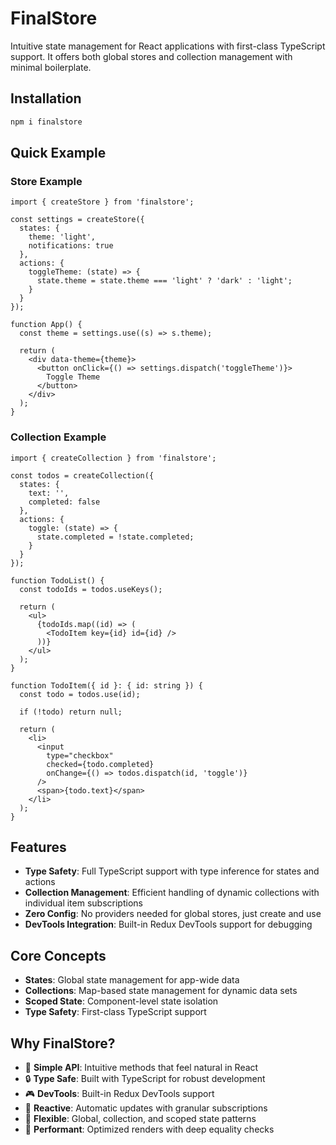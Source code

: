 # FinalStore

Intuitive state management for React applications with first-class TypeScript support. It offers both global stores and collection management with minimal boilerplate.

## Installation

```bash
npm i finalstore
```

## Quick Example

### Store Example

```tsx
import { createStore } from 'finalstore';

const settings = createStore({
  states: {
    theme: 'light',
    notifications: true
  },
  actions: {
    toggleTheme: (state) => {
      state.theme = state.theme === 'light' ? 'dark' : 'light';
    }
  }
});

function App() {
  const theme = settings.use((s) => s.theme);

  return (
    <div data-theme={theme}>
      <button onClick={() => settings.dispatch('toggleTheme')}>
        Toggle Theme
      </button>
    </div>
  );
}
```

### Collection Example

```tsx
import { createCollection } from 'finalstore';

const todos = createCollection({
  states: {
    text: '',
    completed: false
  },
  actions: {
    toggle: (state) => {
      state.completed = !state.completed;
    }
  }
});

function TodoList() {
  const todoIds = todos.useKeys();

  return (
    <ul>
      {todoIds.map((id) => (
        <TodoItem key={id} id={id} />
      ))}
    </ul>
  );
}

function TodoItem({ id }: { id: string }) {
  const todo = todos.use(id);

  if (!todo) return null;

  return (
    <li>
      <input
        type="checkbox"
        checked={todo.completed}
        onChange={() => todos.dispatch(id, 'toggle')}
      />
      <span>{todo.text}</span>
    </li>
  );
}
```

## Features

- **Type Safety**: Full TypeScript support with type inference for states and actions
- **Collection Management**: Efficient handling of dynamic collections with individual item subscriptions
- **Zero Config**: No providers needed for global stores, just create and use
- **DevTools Integration**: Built-in Redux DevTools support for debugging

## Core Concepts

- **States**: Global state management for app-wide data
- **Collections**: Map-based state management for dynamic data sets
- **Scoped State**: Component-level state isolation
- **Type Safety**: First-class TypeScript support

## Why FinalStore?

- 🎯 **Simple API**: Intuitive methods that feel natural in React
- 🔒 **Type Safe**: Built with TypeScript for robust development
- 🎮 **DevTools**: Built-in Redux DevTools support
- 🔄 **Reactive**: Automatic updates with granular subscriptions
- 🎨 **Flexible**: Global, collection, and scoped state patterns
- 🚀 **Performant**: Optimized renders with deep equality checks
